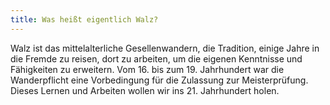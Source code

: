 ```yaml
---
title: Was heißt eigentlich Walz?
---
```


Walz ist das mittelalterliche Gesellenwandern, die Tradition, einige Jahre in
die Fremde zu reisen, dort zu arbeiten, um die eigenen Kenntnisse und
Fähigkeiten zu erweitern. Vom 16. bis zum 19. Jahrhundert war die Wanderpflicht
eine Vorbedingung für die Zulassung zur Meisterprüfung. Dieses Lernen und
Arbeiten wollen wir ins 21. Jahrhundert holen.
